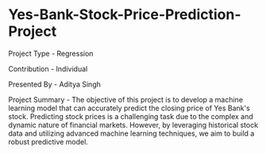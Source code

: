 # Yes-Bank-Stock-Price-Prediction-Project

Project Type - Regression

Contribution - Individual

Presented By - Aditya Singh

Project Summary -
The objective of this project is to develop a machine learning model that can accurately predict the closing price of Yes Bank's stock. Predicting stock prices is a challenging task due to the complex and dynamic nature of financial markets. However, by leveraging historical stock data and utilizing advanced machine learning techniques, we aim to build a robust predictive model.
